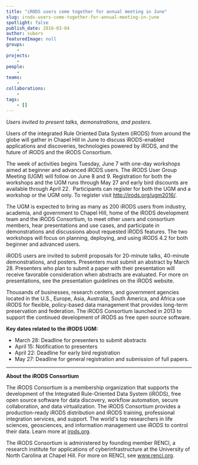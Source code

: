 ```yaml
---
title: "iRODS users come together for annual meeting in June"
slug: irods-users-come-together-for-annual-meeting-in-june
spotlight: false
publish_date: 2016-03-04
author: subers
featuredImage: null
groups:
    - 
projects:
    - 
people:
    - 
teams: 
    - 
collaborations:
    - 
tags:
    - []
---
```

<p class="p1"><span class="s1"><i>Users invited to present talks, demonstrations, and posters.</i></span></p>
Users of the integrated Rule Oriented Data System (iRODS) from around the globe will gather in Chapel Hill in June to discuss iRODS-enabled applications and discoveries, technologies powered by iRODS, and the future of iRODS and the iRODS Consortium.

The week of activities begins Tuesday, June 7 with one-day workshops aimed at beginner and advanced iRODS users. The iRODS User Group Meeting (UGM) will follow on June 8 and 9. Registration for both the workshops and the UGM runs through May 27 and early bird discounts are available through April 22.  Participants can register for both the UGM and a workshop or the UGM only. To register visit <a href="http://irods.org/ugm2016/" target="_blank"><span class="s2">http://irods.org/ugm2016/</span></a>.

<!--more-->

The UGM is expected to bring as many as 200 iRODS users from industry, academia, and government to Chapel Hill, home of the iRODS development team and the iRODS Consortium, to meet other users and consortium members, hear presentations and use cases, and participate in demonstrations and discussions about requested iRODS features. The two workshops will focus on planning, deploying, and using iRODS 4.2 for both beginner and advanced users.

iRODS users are invited to submit proposals for 20-minute talks, 40-minute demonstrations, and posters. Presenters must submit an abstract by March 28. Presenters who plan to submit a paper with their presentation will receive favorable consideration when abstracts are evaluated. For more on presentations, see the <span class="s2">presentation guidelines</span> on the iRODS website.

Thousands of businesses, research centers, and government agencies located in the U.S., Europe, Asia, Australia, South America, and Africa use iRODS for flexible, policy-based data management that provides long-term preservation and federation. The iRODS Consortium launched in 2013 to support the continued development of iRODS as free open source software.

<b>Key dates related to the iRODS UGM:</b>
<ul class="ul1">
	<li class="li1"><span class="s1">March 28: Deadline for presenters to submit abstracts</span></li>
	<li class="li1"><span class="s1">April 15: Notification to presenters</span></li>
	<li class="li1"><span class="s1">April 22: Deadline for early bird registration</span></li>
	<li class="li1"><span class="s1">May 27: Deadline for general registration and submission of full papers. </span></li>
</ul>

<hr />

<b>About the iRODS Consortium</b>

The iRODS Consortium is a membership organization that supports the development of the Integrated Rule-Oriented Data System (iRODS), free open source software for data discovery, workflow automation, secure collaboration, and data virtualization. The iRODS Consortium provides a production-ready iRODS distribution and iRODS training, professional integration services, and support. The world's top researchers in life sciences, geosciences, and information management use iRODS to control their data. Learn more at <a href="http://irods.org/" target="_blank"><span class="s2">irods.org</span></a>.

The iRODS Consortium is administered by founding member RENCI, a research institute for applications of cyberinfrastructure at the University of North Carolina at Chapel Hill. For more on RENCI, see <a href="http://www.renci.org/" target="_blank"><span class="s2">www.renci.org</span></a>.
